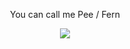 <p align="center">
  You can call me Pee / Fern
</p>

<p align="center">
  <a href="https://skillicons.dev">
    <img src="https://skillicons.dev/icons?i=stackoverflow,linux,git,github,docker,js,nodejs,express,react,bootstrap,mysql,mongodb" />
  </a>
</p>


